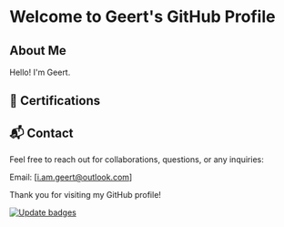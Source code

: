 # Welcome to Geert's GitHub Profile

## About Me

Hello! I'm Geert.

## 🏅 Certifications

<!--START_SECTION:badges-->
<!--END_SECTION:badges-->

## 📬 Contact
Feel free to reach out for collaborations, questions, or any inquiries:

Email: [i.am.geert@outlook.com]

Thank you for visiting my GitHub profile!

<!--
**iamgeert/iamgeert** is a ✨ _special_ ✨ repository because its `README.md` (this file) appears on your GitHub profile.

Here are some ideas to get you started:

- 🔭 I’m currently working on ...
- 🌱 I’m currently learning ...
- 👯 I’m looking to collaborate on ...
- 🤔 I’m looking for help with ...
- 💬 Ask me about ...
- 📫 How to reach me: ...
- 😄 Pronouns: ...
- ⚡ Fun fact: ...
-->


[![Update badges](https://github.com/iamgeert/iamgeert/actions/workflows/update-badges.yml/badge.svg)](https://github.com/iamgeert/iamgeert/actions/workflows/update-badges.yml)
